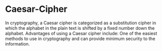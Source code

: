 # Caesar-Cipher
In cryptography, a Caesar cipher is categorized as a substitution cipher in which the alphabet in the plain text is shifted by a fixed number down the alphabet. 
Advantages of using a Caesar cipher include: One of the easiest methods to use in cryptography and can provide minimum security to the information.
